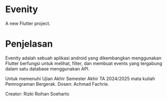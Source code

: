 # Evenity

A new Flutter project.

# Penjelasan
Evenity adalah sebuah aplikasi android yang dikembangkan menggunakan Flutter berfungsi untuk melihat, filter, dan membuat events yang tergabung dalam satu database menggunakan API.

Untuk memenuhi Ujian Akhir Semester Akhir TA 2024/2025 mata kuliah Pemrograman Bergerak. Dosen: Achmad Fachrie.

Creator: Rizki Roihan Soeharto